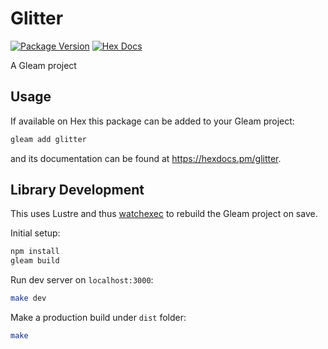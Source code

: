 # Glitter

[![Package Version](https://img.shields.io/hexpm/v/glitter)](https://hex.pm/packages/glitter)
[![Hex Docs](https://img.shields.io/badge/hex-docs-ffaff3)](https://hexdocs.pm/glitter/)

A Gleam project

## Usage

If available on Hex this package can be added to your Gleam project:

```sh
gleam add glitter
```

and its documentation can be found at <https://hexdocs.pm/glitter>.

## Library Development

This uses Lustre and thus [watchexec](https://github.com/watchexec/watchexec) to rebuild the Gleam project on save.

Initial setup:

```sh
npm install
gleam build
```

Run dev server on `localhost:3000`:

```sh
make dev
```

Make a production build under `dist` folder:

```sh
make
```
